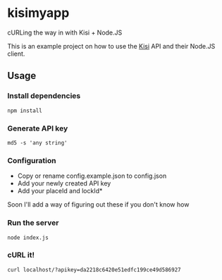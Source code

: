 # kisimyapp
cURLing the way in with Kisi + Node.JS

This is an example project on how to use the [Kisi](https://getkisi.com) API and their Node.JS client.

## Usage

### Install dependencies

```
npm install
```

### Generate API key
```
md5 -s 'any string'
```

### Configuration
- Copy or rename config.example.json to config.json
- Add your newly created API key
- Add your placeId and lockId*

Soon I'll add a way of figuring out these if you don't know how

### Run the server
```
node index.js
```

### cURL it!
```curl localhost/?apikey=da2218c6420e51edfc199ce49d586927```
